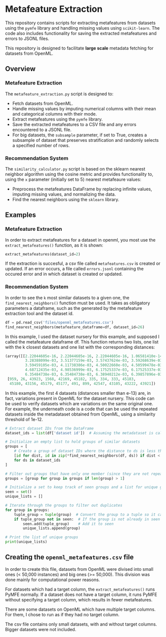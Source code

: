 # Metafeature Extraction

This repository contains scripts for extracting metafeatures from 
datasets using the `pymfe` library and handling missing values using
`scikit-learn`. The code also includes functionality for saving the
extracted metafeatures and errors to JSONL files. 

This repository is designed to facilitate **large scale** metadata fetching 
for datasets from OpenML.


## Overview

### Metafeature Extraction

The `metafeature_extraction.py` script is designed to:
- Fetch datasets from OpenML.
- Handle missing values by imputing numerical columns with their mean and categorical columns with their mode.
- Extract metafeatures using the `pymfe` library.
- Save the extracted metafeatures to a CSV file and any errors encountered to a JSONL file.
- For big datasets, the `subsample` parameter, if set to True, creates a subsample of dataset that preserves
stratification and randomly selects a specified number of rows.

### Recommendation System

The `similarity_calculator.py` script is based on the sklearn 
nearest neighbor algorithm using the cosine metric and provides functionality to, using the ``x`` parameter (initially set to 5) nearest metafeaure values:
- Preprocess the metafeatures DataFrame by replacing infinite values, 
imputing missing values, and normalizing the data.
- Find the nearest neighbors using the `sklearn` library.

## Examples

### Metafeature Extraction

In order to extract metafeatures for a dataset in openml, 
you most use the `extract_metafeatures()` function, as it is shown:
```python
extract_metafeatures(dataset_id=2)
```
If the extraction is succesful, a csv file called `metafeatures.csv`
is created or updated. If an error occurs, a file called `errors.jsonl` containing the occured error and in which dataset is created or updated.


### Recommendation System
In order to see the ``k`` most similar datasets to a given one, the ``find_nearest_neighbors()`` function must be used. 
It takes as obligatory parameters a dataframe, such as the generated by the metafeature extraction tool and the dataset id.
```python
df = pd.read_csv('files/openml_metafeatures.csv')
find_nearest_neighbors(metafeature_dataframe=df, dataset_id=26)
```
In this example, I used the dataset nursery for this example, 
and supposed I called the metafeature dataframe df. This function returns two lists,
one list with the k closest datasets and one list with the
corresponding distances:
```python
(array([[2.22044605e-16, 2.22044605e-16, 2.22044605e-16, 1.06581410e-14,
         3.28388099e-03, 3.51377159e-03, 3.57437624e-03, 3.59268639e-03,
         3.59459105e-03, 4.11738386e-03, 4.50022660e-03, 4.50599478e-03,
         4.68712435e-03, 4.98536999e-03, 6.17525337e-03, 6.17525337e-03,
         6.35484738e-03, 6.35484738e-03, 6.38940212e-03, 6.39857896e-03]]),
 [959, 26, 43923, 1568, 42169, 45182, 335, 334, 333, 45183,
  45180, 43156, 45179, 45177, 491, 899, 42547, 43105, 43222, 43921])
  ```

In this example, the first 4 datasets (distances smaller than e-13) are, in fact, variations present in OpenML for the
dataset nursery. 
This code can be used to verify datasets which are variations on the same original one. For example, the underneath code is a code that can be used the repeated datasets inside the metadataset obtained from OpenML, using a similarity threshold of 1e-12.

```python
# Extract dataset IDs from the DataFrame
dataset_ids = list(df['dataset id'])  # Assuming the metadataset is called df and is stored in a DataFrame

# Initialize an empty list to hold groups of similar datasets
groups = [
    # Create a group of dataset IDs where the distance to ds is less than 1e-12
    [id for dist, id in zip(*find_nearest_neighbors(df, ds)) if dist < 1e-12]
    for ds in dataset_ids
]

# Filter out groups that have only one member (since they are not repeated)
groups = [group for group in groups if len(group) > 1]

# Initialize a set to keep track of seen groups and a list for unique groups
seen = set()
unique_lists = []

# Iterate through the groups to filter out duplicates
for group in groups:
    tuple_group = tuple(group)  # Convert the group to a tuple so it can be added to the set
    if tuple_group not in seen:  # If the group is not already in seen
        seen.add(tuple_group)    # Add it to seen
        unique_lists.append(group)

# Print the list of unique groups
print(unique_lists)
  ```

## Creating the `openml_metafeatures.csv` file

In order to create this file, datasets from OpenML were divised into small ones (< 50,000 instances) 
and big ones (>= 50,000). This division was done mainly for computational power reasons.

For datasets which had a target column, the `extract_metafeatures()` runs PyMFE normally.
If a dataset does not have a target column, it runs PyMFE without specifying a target column, which results in 
fewer metafeatures.

There are some datasets on OpenML which have multiple target columns. For them, 
I chose to run as if they had no target column.

The csv file contains only small datasets, with and without target columns. Bigger datasets were not
included.
